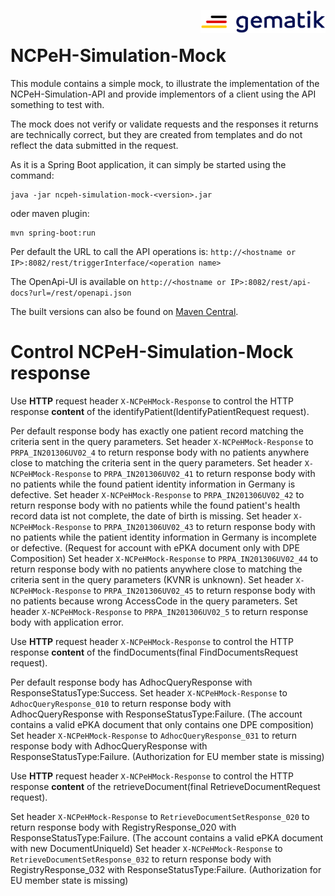 <img align="right" width="200" height="37" src="../Gematik_Logo_Flag.png" alt="Gematik Logo"/> <br/> 

# NCPeH-Simulation-Mock

This module contains a simple mock, to illustrate the implementation of the NCPeH-Simulation-API
and provide implementors of a client using the API something to test with.

The mock does not verify or validate requests and the responses it returns are technically correct,
but they are created from templates and do not reflect the data submitted in the request.

As it is a Spring Boot application, it can simply be started using the command:

    java -jar ncpeh-simulation-mock-<version>.jar

oder maven plugin:

    mvn spring-boot:run

Per default the URL to call the API operations
is: `http://<hostname or IP>:8082/rest/triggerInterface/<operation name>`

The OpenApi-UI is available on `http://<hostname or IP>:8082/rest/api-docs?url=/rest/openapi.json`

The built versions can also be found
on [Maven Central](https://repo1.maven.org/maven2/de/gematik/api/ncpeh-simulation-mock/).

# Control NCPeH-Simulation-Mock response

Use **HTTP** request header `X-NCPeHMock-Response` to control the HTTP response **content** of the
identifyPatient(IdentifyPatientRequest request).

Per default response body has exactly one patient record matching the criteria sent in the query
parameters.
Set header `X-NCPeHMock-Response` to `PRPA_IN201306UV02_4` to return response body with no patients
anywhere close to matching the criteria sent in the query parameters.
Set header `X-NCPeHMock-Response` to `PRPA_IN201306UV02_41` to return response body with no patients
while the found patient identity information in Germany is defective.
Set header `X-NCPeHMock-Response` to `PRPA_IN201306UV02_42` to return response body with no patients
while the found patient's health record data ist not complete, the date of birth is missing.
Set header `X-NCPeHMock-Response` to `PRPA_IN201306UV02_43` to return response body with no patients
while the patient identity information in Germany is incomplete or defective. (Request for account
with ePKA document only with DPE Composition)
Set header `X-NCPeHMock-Response` to `PRPA_IN201306UV02_44` to return response body with no patients
anywhere close to matching the criteria sent in the query parameters (KVNR is unknown).
Set header `X-NCPeHMock-Response` to `PRPA_IN201306UV02_45` to return response body with no patients
because wrong AccessCode in the query parameters.
Set header `X-NCPeHMock-Response` to `PRPA_IN201306UV02_5` to return response body with application
error.

Use **HTTP** request header `X-NCPeHMock-Response` to control the HTTP response **content** of the
findDocuments(final FindDocumentsRequest request).

Per default response body has AdhocQueryResponse with ResponseStatusType:Success.
Set header `X-NCPeHMock-Response` to `AdhocQueryResponse_010` to return response body with
AdhocQueryResponse with ResponseStatusType:Failure. (The account contains a valid ePKA document that
only contains one DPE composition)
Set header `X-NCPeHMock-Response` to `AdhocQueryResponse_031` to return response body with
AdhocQueryResponse with ResponseStatusType:Failure. (Authorization for EU member state is missing)

Use **HTTP** request header `X-NCPeHMock-Response` to control the HTTP response **content** of the
retrieveDocument(final RetrieveDocumentRequest request).

Set header `X-NCPeHMock-Response` to `RetrieveDocumentSetResponse_020` to return response body with
RegistryResponse_020 with ResponseStatusType:Failure. (The account contains a valid ePKA document
with new DocumentUniqueId)
Set header `X-NCPeHMock-Response` to `RetrieveDocumentSetResponse_032` to return response body with
RegistryResponse_032 with ResponseStatusType:Failure. (Authorization for EU member state is missing)